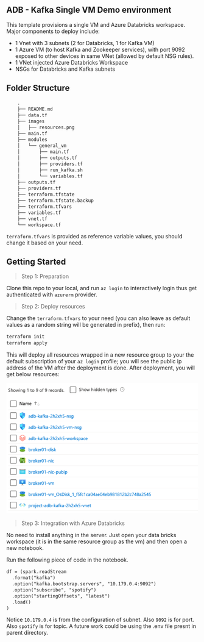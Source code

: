 ## ADB - Kafka Single VM Demo environment

This template provisions a single VM and Azure Databricks workspace. Major components to deploy include:
- 1 Vnet with 3 subnets (2 for Databricks, 1 for Kafka VM)
- 1 Azure VM (to host Kafka and Zookeeper services), with port 9092 exposed to other devices in same VNet (allowed by default NSG rules).
- 1 VNet injected Azure Databricks Workspace
- NSGs for Databricks and Kafka subnets

## Folder Structure

```
    .
    ├── README.md
    ├── data.tf
    ├── images
    │   ├── resources.png
    ├── main.tf
    ├── modules
    │   └── general_vm
    │       ├── main.tf
    │       ├── outputs.tf
    │       ├── providers.tf
    │       ├── run_kafka.sh
    │       └── variables.tf
    ├── outputs.tf
    ├── providers.tf
    ├── terraform.tfstate
    ├── terraform.tfstate.backup
    ├── terraform.tfvars
    ├── variables.tf
    ├── vnet.tf
    └── workspace.tf
```

`terraform.tfvars` is provided as reference variable values, you should change it based on your need.

## Getting Started

> Step 1: Preparation

Clone this repo to your local, and run `az login` to interactively login thus get authenticated with `azurerm` provider.

> Step 2: Deploy resources

Change the `terraform.tfvars` to your need (you can also leave as default values as a random string will be generated in prefix), then run:
```bash
terraform init
terraform apply
```
This will deploy all resources wrapped in a new resource group to your the default subscription of your `az login` profile; you will see the public ip address of the VM after the deployment is done. After deployment, you will get below resources:

![alt text](images/resources.png?raw=true)


> Step 3: Integration with Azure Databricks

No need to install anything in the server. Just open your data bricks workspace (it is in the same resource group as the vm) and then open a new notebook. 

Run the following piece of code in the notebook.

```
df = (spark.readStream
  .format("kafka")
  .option("kafka.bootstrap.servers", "10.179.0.4:9092")
  .option("subscribe", "spotify")
  .option("startingOffsets", "latest")
  .load()
)
```
Notice `10.179.0.4` is from the configuration of subnet. Also `9092` is for port. Also `spotify` is for topic. A future work could be using the .env file presnt in parent directory. 
